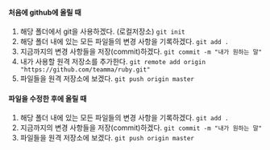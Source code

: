 #### 처음에 github에 올릴 때
1. 해당 폴더에서 git을 사용하겠다. (로컬저장소)
`git init`
2. 해당 폴더 내에 있는 모든 파일들의 변경 사항을 기록하겠다.
`git add .`
3. 지금까지의 변경 사항들을 저장(commit)하겠다.
`git commit -m "내가 원하는 말"`
4. 내가 사용할 원격 저장소를 추가한다.
`git remote add origin "https://github.com/teamma/ruby.git"`
5. 파일들을 원격 저장소에 보겠다.
`git push origin master`

#### 파일을 수정한 후에 올릴 때
1. 해당 폴더 내에 있는 모든 파일들의 변경 사항을 기록하겠다.
`git add .`
2. 지금까지의 변경 사항들을 저장(commit)하겠다.
`git commit -m "내가 원하는 말"`
3. 파일들을 원격 저장소에 보겠다.
`git push origin master`
